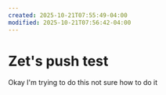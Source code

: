 ```yaml
---
created: 2025-10-21T07:55:49-04:00
modified: 2025-10-21T07:56:42-04:00
---
```


# Zet's push test

Okay I'm trying to do this not sure how to do it
